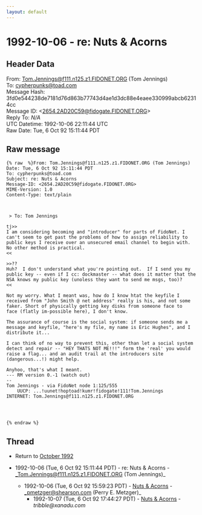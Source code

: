 ```yaml
---
layout: default
---
```


# 1992-10-06 - re: Nuts & Acorns

## Header Data

From: Tom.Jennings@f111.n125.z1.FIDONET.ORG (Tom Jennings)<br>
To: cypherpunks@toad.com<br>
Message Hash: 3fd0e544238de7181d76d863b77743d4ae1d3dc88e4eaee330999abcb62314cc<br>
Message ID: \<2654.2AD20C59@fidogate.FIDONET.ORG\><br>
Reply To: _N/A_<br>
UTC Datetime: 1992-10-06 22:11:44 UTC<br>
Raw Date: Tue, 6 Oct 92 15:11:44 PDT<br>

## Raw message

```
{% raw  %}From: Tom.Jennings@f111.n125.z1.FIDONET.ORG (Tom Jennings)
Date: Tue, 6 Oct 92 15:11:44 PDT
To: cypherpunks@toad.com
Subject: re: Nuts & Acorns
Message-ID: <2654.2AD20C59@fidogate.FIDONET.ORG>
MIME-Version: 1.0
Content-Type: text/plain



 > To: Tom Jennings
 
tj>>
I am considering becoming and "introducer" for parts of FidoNet. I
can't seem to get past the problems of how to assign reliability to
public keys I receive over an unsecured email channel to begin with.
No other method is practical.
<<
 
>>??
Huh?  I don't understand what you're pointing out.  If I send you my
public key -- even if I cc: dockmaster -- what does it matter that the
NSA knows my public key (unoless they want to send me msgs, too)? 
<<

Not my worry. What I meant was, how do I know htat the keyfile I
received from "John Smith @ net address" really is his, and not some
faker. Short of physically getting key disks from someone face to
face (flatly im-possible here), I don't know.

The assurance of course is the social system: if someone sends me a
message and keyfile, "here's my file, my name is Eric Hughes", and I
distribute it...

I can think of no way to prevent this, other than let a social system
detect and repair -- "HEY THATS NOT ME!!!" form the 'real' you would
raise a flag... and an audit trail at the introducers site
(dangerous...!) might help.

Anyhoo, that's what I meant.
--- RM version 0.-1 (watch out)
--  
Tom Jennings - via FidoNet node 1:125/555
    UUCP: ...!uunet!hoptoad!kumr!fidogate!111!Tom.Jennings
INTERNET: Tom.Jennings@f111.n125.z1.FIDONET.ORG




{% endraw %}
```

## Thread

+ Return to [October 1992](/archive/1992/10)

+ 1992-10-06 (Tue, 6 Oct 92 15:11:44 PDT) - re: Nuts & Acorns - _Tom.Jennings@f111.n125.z1.FIDONET.ORG (Tom Jennings)_
  + 1992-10-06 (Tue, 6 Oct 92 15:59:23 PDT) - [Nuts & Acorns](/archive/1992/10/b106cdc1eb583bff16fa9268f26e98be158ce990a6bbf7894c7c2074f047ea51) - _pmetzger@shearson.com (Perry E. Metzger)_
    + 1992-10-07 (Tue, 6 Oct 92 17:44:27 PDT) - [Nuts & Acorns](/archive/1992/10/f15e5fceb881331d0abfe3e479ccbe1aaa0955f01737edfcbcb97a68f27288e8) - _tribble@xanadu.com_

